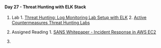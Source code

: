 #### Day 27 - Threat Hunting with ELK Stack

  

  1. Lab
    1. [Threat Hunting: Log Monitoring Lab Setup with ELK](https://www.hackingarticles.in/threat-hunting-log-monitoring-lab-setup-with-elk/)
    2. [Active Countermeasures Threat Hunting Labs](https://activecm.github.io/threat-hunting-labs/)
  2. Assigned Reading
    1. [SANS Whitepaper - Incident Response in AWS EC2](https://www.sans.org/reading-room/whitepapers/incident/incident-response-amazon-ec2-first-responders-guide-security-incidents-cloud-36902)

  1.
